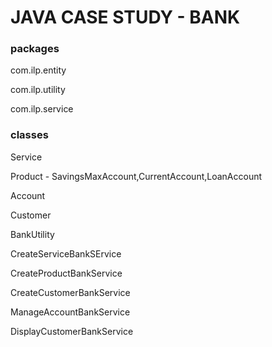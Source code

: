 # JAVA CASE STUDY - BANK

### packages

com.ilp.entity

com.ilp.utility

com.ilp.service

### classes

Service

Product - SavingsMaxAccount,CurrentAccount,LoanAccount

Account

Customer


BankUtility


CreateServiceBankSErvice

CreateProductBankService

CreateCustomerBankService

ManageAccountBankService

DisplayCustomerBankService

